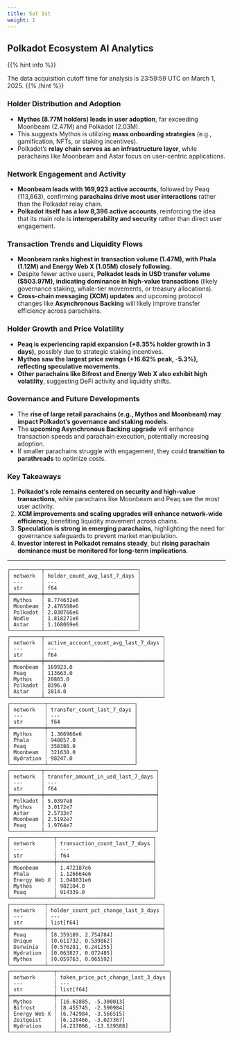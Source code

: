 ```yaml
---
title: Sat 1st
weight: 1
---
```


## **Polkadot Ecosystem AI Analytics**
{{% hint info %}}

The data acquisition cutoff time for analysis is 23:59:59 UTC on March 1, 2025.
{{% /hint %}}

### Holder Distribution and Adoption
- **Mythos (8.77M holders) leads in user adoption**, far exceeding Moonbeam (2.47M) and Polkadot (2.03M).
- This suggests Mythos is utilizing **mass onboarding strategies** (e.g., gamification, NFTs, or staking incentives).
- Polkadot’s **relay chain serves as an infrastructure layer**, while parachains like Moonbeam and Astar focus on user-centric applications.

### Network Engagement and Activity
- **Moonbeam leads with 169,923 active accounts**, followed by Peaq (113,663), confirming **parachains drive most user interactions** rather than the Polkadot relay chain.
- **Polkadot itself has a low 8,396 active accounts**, reinforcing the idea that its main role is **interoperability and security** rather than direct user engagement.

### Transaction Trends and Liquidity Flows
- **Moonbeam ranks highest in transaction volume (1.47M), with Phala (1.12M) and Energy Web X (1.05M) closely following.**
- Despite fewer active users, **Polkadot leads in USD transfer volume ($503.97M), indicating dominance in high-value transactions** (likely governance staking, whale-tier movements, or treasury allocations).
- **Cross-chain messaging (XCM) updates** and upcoming protocol changes like **Asynchronous Backing** will likely improve transfer efficiency across parachains.

### Holder Growth and Price Volatility
- **Peaq is experiencing rapid expansion (+8.35% holder growth in 3 days),** possibly due to strategic staking incentives.
- **Mythos saw the largest price swings (+16.62% peak, -5.3%), reflecting speculative movements.**
- **Other parachains like Bifrost and Energy Web X also exhibit high volatility**, suggesting DeFi activity and liquidity shifts.

### Governance and Future Developments
- The **rise of large retail parachains (e.g., Mythos and Moonbeam) may impact Polkadot’s governance and staking models**.
- The **upcoming Asynchronous Backing upgrade** will enhance transaction speeds and parachain execution, potentially increasing adoption.
- If smaller parachains struggle with engagement, they could **transition to parathreads** to optimize costs.

### Key Takeaways
1. **Polkadot’s role remains centered on security and high-value transactions**, while parachains like Moonbeam and Peaq see the most user activity.
2. **XCM improvements and scaling upgrades will enhance network-wide efficiency**, benefiting liquidity movement across chains.
3. **Speculation is strong in emerging parachains**, highlighting the need for governance safeguards to prevent market manipulation.
4. **Investor interest in Polkadot remains steady**, but **rising parachain dominance must be monitored for long-term implications**.

---

```
┌──────────┬──────────────────────────────┐
│ network  ┆ holder_count_avg_last_7_days │
│ ---      ┆ ---                          │
│ str      ┆ f64                          │
╞══════════╪══════════════════════════════╡
│ Mythos   ┆ 8.774632e6                   │
│ Moonbeam ┆ 2.476508e6                   │
│ Polkadot ┆ 2.030766e6                   │
│ Nodle    ┆ 1.818271e6                   │
│ Astar    ┆ 1.168069e6                   │
└──────────┴──────────────────────────────┘
┌──────────┬──────────────────────────────────────┐
│ network  ┆ active_account_count_avg_last_7_days │
│ ---      ┆ ---                                  │
│ str      ┆ f64                                  │
╞══════════╪══════════════════════════════════════╡
│ Moonbeam ┆ 169923.0                             │
│ Peaq     ┆ 113663.0                             │
│ Mythos   ┆ 20803.0                              │
│ Polkadot ┆ 8396.0                               │
│ Astar    ┆ 2814.0                               │
└──────────┴──────────────────────────────────────┘
┌───────────┬────────────────────────────┐
│ network   ┆ transfer_count_last_7_days │
│ ---       ┆ ---                        │
│ str       ┆ f64                        │
╞═══════════╪════════════════════════════╡
│ Mythos    ┆ 1.366966e6                 │
│ Phala     ┆ 948857.0                   │
│ Peaq      ┆ 350380.0                   │
│ Moonbeam  ┆ 321638.0                   │
│ Hydration ┆ 98247.0                    │
└───────────┴────────────────────────────┘
┌──────────┬────────────────────────────────────┐
│ network  ┆ transfer_amount_in_usd_last_7_days │
│ ---      ┆ ---                                │
│ str      ┆ f64                                │
╞══════════╪════════════════════════════════════╡
│ Polkadot ┆ 5.0397e8                           │
│ Mythos   ┆ 3.0172e7                           │
│ Astar    ┆ 2.5733e7                           │
│ Moonbeam ┆ 2.5192e7                           │
│ Peaq     ┆ 1.9764e7                           │
└──────────┴────────────────────────────────────┘
┌──────────────┬───────────────────────────────┐
│ network      ┆ transaction_count_last_7_days │
│ ---          ┆ ---                           │
│ str          ┆ f64                           │
╞══════════════╪═══════════════════════════════╡
│ Moonbeam     ┆ 1.472187e6                    │
│ Phala        ┆ 1.126664e6                    │
│ Energy Web X ┆ 1.048831e6                    │
│ Mythos       ┆ 982104.0                      │
│ Peaq         ┆ 914339.0                      │
└──────────────┴───────────────────────────────┘
┌───────────┬─────────────────────────────────────┐
│ network   ┆ holder_count_pct_change_last_3_days │
│ ---       ┆ ---                                 │
│ str       ┆ list[f64]                           │
╞═══════════╪═════════════════════════════════════╡
│ Peaq      ┆ [8.359189, 2.754784]                │
│ Unique    ┆ [0.611732, 0.539862]                │
│ Darwinia  ┆ [0.576281, 0.241255]                │
│ Hydration ┆ [0.063827, 0.072485]                │
│ Mythos    ┆ [0.059763, 0.065592]                │
└───────────┴─────────────────────────────────────┘
┌──────────────┬────────────────────────────────────┐
│ network      ┆ token_price_pct_change_last_3_days │
│ ---          ┆ ---                                │
│ str          ┆ list[f64]                          │
╞══════════════╪════════════════════════════════════╡
│ Mythos       ┆ [16.62885, -5.300013]              │
│ Bifrost      ┆ [8.455745, -2.590984]              │
│ Energy Web X ┆ [6.742984, -3.566515]              │
│ Zeitgeist    ┆ [6.120466, -3.027367]              │
│ Hydration    ┆ [4.237066, -13.539588]             │
└──────────────┴────────────────────────────────────┘
```